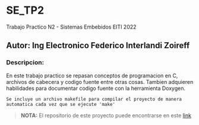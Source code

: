 # SE_TP2

Trabajo Practico N2 - Sistemas Embebidos EITI 2022

## Autor: Ing Electronico Federico Interlandi Zoireff

### Descripcion:

En este trabajo practico se repasan conceptos de programacion en C, archivos de cabecera y codigo fuente entre otras cosas.
Tambien adquieren habilidades para documentar codigo fuente con la herramienta Doxygen.

`Se incluye un archivo makefile para compilar el proyecto de manera automatica cada vez que se ejecute 'make' `

> **NOTA:** El repositorio de este proyecto puede encontrarse en este [link](https://github.com/FEDEIZ/SE_TP2)
